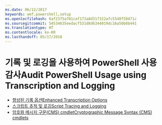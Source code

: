 ```yaml
---
ms.date: 06/12/2017
keywords: wmf,powershell,setup
ms.openlocfilehash: 6af2375a701caf173a8d31f322afc5540f50471c
ms.sourcegitcommit: 54534635eedacf531d8d6344019dc16a50b8b441
ms.translationtype: HT
ms.contentlocale: ko-KR
ms.lasthandoff: 05/17/2018
---
```

# <a name="audit-powershell-usage-using-transcription-and-logging"></a><span data-ttu-id="04167-102">기록 및 로깅을 사용하여 PowerShell 사용 감사</span><span class="sxs-lookup"><span data-stu-id="04167-102">Audit PowerShell Usage using Transcription and Logging</span></span>

- [<span data-ttu-id="04167-103">향상된 기록 옵션</span><span class="sxs-lookup"><span data-stu-id="04167-103">Enhanced Transcription Options</span></span>](audit_transcript.md)
- [<span data-ttu-id="04167-104">스크립트 추적 및 로깅</span><span class="sxs-lookup"><span data-stu-id="04167-104">Script Tracing and Logging</span></span>](audit_script.md)
- [<span data-ttu-id="04167-105">암호화 메시지 구문(CMS) cmdlet</span><span class="sxs-lookup"><span data-stu-id="04167-105">Cryptographic Message Syntax (CMS) cmdlets</span></span>](audit_cms.md)
